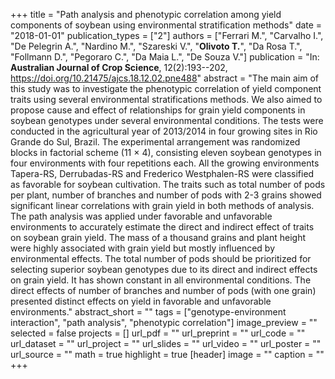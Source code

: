 +++
title = "Path analysis and phenotypic correlation among yield components of soybean using environmental stratification methods"
date = "2018-01-01"
publication_types = ["2"]
authors = ["Ferrari M.", "Carvalho I.", "De Pelegrin A.", "Nardino M.", "Szareski V.", "**Olivoto T.**", "Da Rosa T.", "Follmann D.", "Pegoraro C.", "Da Maia L.", "De Souza V."]
publication = "In: **Australian Journal of Crop Science**, 12(2):193--202, https://doi.org/10.21475/ajcs.18.12.02.pne488"
abstract = "The main aim of this study was to investigate the phenotypic correlation of yield component traits using several environmental stratifications methods. We also aimed to propose cause and effect of relationships for grain yield components in soybean genotypes under several environmental conditions. The tests were conducted in the agricultural year of 2013/2014 in four growing sites in Rio Grande do Sul, Brazil. The experimental arrangement was randomized blocks in factorial scheme (11 × 4), consisting eleven soybean genotypes in four environments with four repetitions each. All the growing environments Tapera-RS, Derrubadas-RS and Frederico Westphalen-RS were classified as favorable for soybean cultivation. The traits such as total number of pods per plant, number of branches and number of pods with 2-3 grains showed significant linear correlations with grain yield in both methods of analysis. The path analysis was applied under favorable and unfavorable environments to accurately estimate the direct and indirect effect of traits on soybean grain yield. The mass of a thousand grains and plant height were highly associated with grain yield but mostly influenced by environmental effects. The total number of pods should be prioritized for selecting superior soybean genotypes due to its direct and indirect effects on grain yield. It has shown constant in all environmental conditions. The direct effects of number of branches and number of pods (with one grain) presented distinct effects on yield in favorable and unfavorable environments."
abstract_short = ""
tags = ["genotype-environment interaction", "path analysis", "phenotypic correlation"]
image_preview = ""
selected = false
projects = []
url_pdf = ""
url_preprint = ""
url_code = ""
url_dataset = ""
url_project = ""
url_slides = ""
url_video = ""
url_poster = ""
url_source = ""
math = true
highlight = true
[header]
image = ""
caption = ""
+++
